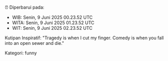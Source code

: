 ⏰ Diperbarui pada:
- WIB: Senin, 9 Juni 2025 00.23.52 UTC
- WITA: Senin, 9 Juni 2025 01.23.52 UTC
- WIT: Senin, 9 Juni 2025 02.23.52 UTC

Kutipan Inspiratif:
"Tragedy is when I cut my finger. Comedy is when you fall into an open sewer and die."


Kategori: funny

